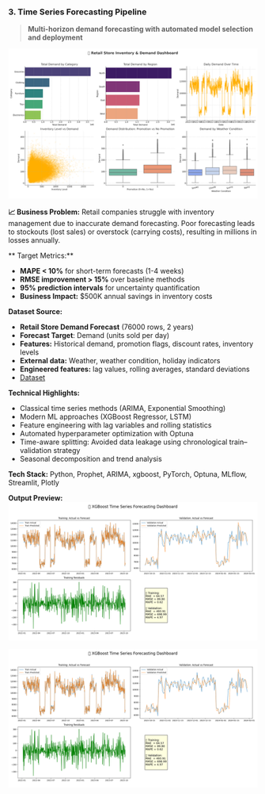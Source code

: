 ### 3. Time Series Forecasting Pipeline
> **Multi-horizon demand forecasting with automated model selection and deployment**

![Time Series Dashboard](plot/retail_demand_dashboard.png)

**📈 Business Problem:** Retail companies struggle with inventory management due to inaccurate demand forecasting. Poor forecasting leads to stockouts (lost sales) or overstock (carrying costs), resulting in millions in losses annually.

** Target Metrics:**
- **MAPE < 10%** for short-term forecasts (1-4 weeks)
- **RMSE improvement > 15%** over baseline methods
- **95% prediction intervals** for uncertainty quantification
- **Business Impact:** $500K annual savings in inventory costs

**Dataset Source:** 
- **Retail Store Demand Forecast** (76000 rows, 2 years)
- **Forecast Target**: Demand (units sold per day)
- **Features:** Historical demand, promotion flags, discount rates, inventory levels
- **External data:** Weather, weather condition, holiday indicators
- **Engineered features:** lag values, rolling averages, standard deviations
- [Dataset](https://www.kaggle.com/datasets/atomicd/retail-store-inventory-and-demand-forecasting)

**Technical Highlights:**
- Classical time series methods (ARIMA, Exponential Smoothing)
- Modern ML approaches (XGBoost Regressor, LSTM)
- Feature engineering with lag variables and rolling statistics
- Automated hyperparameter optimization with Optuna
- Time-aware splitting: Avoided data leakage using chronological train–validation strategy
- Seasonal decomposition and trend analysis

**Tech Stack:** Python, Prophet, ARIMA, xgboost, PyTorch, Optuna, MLflow, Streamlit, Plotly

**Output Preview:**
![Forecasting Dashboard](plot/time_series_demand_forecast_dashboard.png)


![Forecasting Dashboard](https://github.com/Sumit-Kumar-Dash/Top-5-Data-Science-Projects/blob/main/time_series_demand_forecast_dashboard.png)